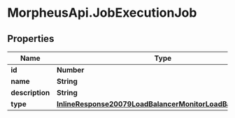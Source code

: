 # MorpheusApi.JobExecutionJob

## Properties

Name | Type | Description | Notes
------------ | ------------- | ------------- | -------------
**id** | **Number** |  | [optional] 
**name** | **String** |  | [optional] 
**description** | **String** |  | [optional] 
**type** | [**InlineResponse20079LoadBalancerMonitorLoadBalancerType**](InlineResponse20079LoadBalancerMonitorLoadBalancerType.md) |  | [optional] 



